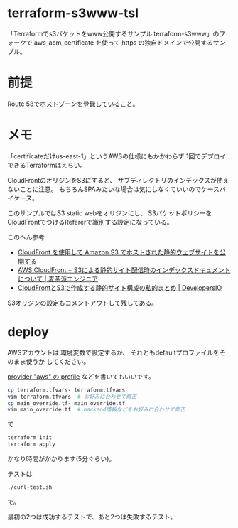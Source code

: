# terraform-s3www-tsl

「Terraformでs3バケットをwww公開するサンプル terraform-s3www」のフォークで
aws_acm_certificate を使って https の独自ドメインで公開するサンプル。

# 前提

Route 53でホストゾーンを登録していること。


# メモ

「certificateだけus-east-1」というAWSの仕様にもかかわらず
1回でデプロイできるTerraformはえらい。

CloudFrontのオリジンをS3にすると、
サブディレクトリのインデックスが使えないことに注意。
もちろんSPAみたいな場合は気にしなくていいのでケースバイケース。

このサンプルではS3 static webをオリジンにし、
S3バケットポリシーをCloudFrontでつけるRefererで識別する設定になっている。

このへん参考
- [CloudFront を使用して Amazon S3 でホストされた静的ウェブサイトを公開する](https://aws.amazon.com/jp/premiumsupport/knowledge-center/cloudfront-serve-static-website/)
- [AWS CloudFront + S3による静的サイト配信時のインデックスドキュメントについて | 麦茶派エンジニア](https://crimsonality.net/aws/about-cloudfront-s3-index-document/)
- [CloudFrontとS3で作成する静的サイト構成の私的まとめ | DevelopersIO](https://dev.classmethod.jp/articles/s3-cloudfront-static-site-design-patterns-2022/)

S3オリジンの設定もコメントアウトして残してある。


# deploy

AWSアカウントは
環境変数で設定するか、
それともdefaultプロファイルをそのまま使うか
してください。

[provider "aws" の profile](https://registry.terraform.io/providers/hashicorp/aws/latest/docs#profile)
などを書いてもいいです。

```bash
cp terraform.tfvars- terraform.tfvars
vim terraform.tfvars  # お好みに合わせて修正
cp main_override.tf- main_override.tf
vim main_override.tf  # backend情報などをお好みに合わせて修正
```

で

```bash
terraform init
terraform apply
```
かなり時間がかかります(5分ぐらい)。


テストは
```bash
./curl-test.sh
```
で。

最初の2つは成功するテストで、あと2つは失敗するテスト。
